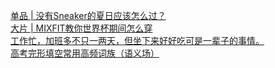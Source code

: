   
[单品 | 没有Sneaker的夏日应该怎么过？](http://www.dianyue.me/archives/820/pqteqjrlhbho73ae/)  
[大片 | MIXFIT教你世界杯期间怎么穿](http://www.dianyue.me/archives/833/kk0048gmu1hrv4xd/)  
[工作忙，加班多不只一两天，但坐下来好好吃可是一辈子的事情。](http://www.dianyue.me/archives/403/lfrpnnk290llamcg/)  
[高考完形填空常用高频词族（语义场）](http://www.dianyue.me/archives/023/okiileeq6f34ui3q/)
